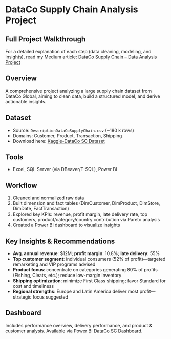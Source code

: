 # DataCo Supply Chain Analysis Project

## Full Project Walkthrough
For a detailed explanation of each step (data cleaning, modeling, and insights), read my Medium article: [DataCo Supply Chain – Data Analysis Project](https://medium.com/@thuankuner113/dataco-supply-chain-data-analysis-project-fc70429a7154)

## Overview
A comprehensive project analyzing a large supply chain dataset from DataCo Global, aiming to clean data, build a structured model, and derive actionable insights.

## Dataset
- Source: `DescriptionDataCoSupplyChain.csv` (~180 k rows)
- Domains: Customer, Product, Transaction, Shipping
- Download here: [Kaggle-DataCo SC Dataset](https://www.kaggle.com/datasets/shashwatwork/dataco-smart-supply-chain-for-big-data-analysis)
## Tools
- Excel, SQL Server (via DBeaver/T-SQL), Power BI

## Workflow
1. Cleaned and normalized raw data  
2. Built dimension and fact tables (DimCustomer, DimProduct, DimStore, DimDate, FactTransaction)  
3. Explored key KPIs: revenue, profit margin, late delivery rate, top customers, product/category/country contribution via Pareto analysis  
4. Created a Power BI dashboard to visualize insights

## Key Insights & Recommendations
- **Avg. annual revenue**: $12M; **profit margin**: 10.8%; **late delivery**: 55%  
- **Top customer segment**: individual consumers (52% of profit)—targeted remarketing and VIP programs advised  
- **Product focus**: concentrate on categories generating 80% of profits (Fishing, Cleats, etc.); reduce low-margin inventory  
- **Shipping optimization**: minimize First Class shipping; favor Standard for cost and timeliness  
- **Regional strengths**: Europe and Latin America deliver most profit—strategic focus suggested

## Dashboard
Includes performance overview, delivery performance, and product & customer analysis. Available via Power BI [DataCo SC Dashboard](https://app.powerbi.com/view?r=eyJrIjoiYjZhYjBlMmUtNjQzNS00NDJmLWEzNTctMTI3YTM0YWJlYjNjIiwidCI6IjAzNjI5MGYxLWZlZjItNGI0MS1hZTU4LWNhOWY2ZTAxZDI4YiIsImMiOjEwfQ%3D%3D&source=post_page-----fc70429a7154---------------------------------------).

